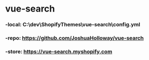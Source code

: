 # vue-search

### -local:   C:\dev\ShopifyThemes\vue-search\config.yml
### -repo:    https://github.com/JoshuaHolloway/vue-search
### -store:   https://vue-search.myshopify.com
